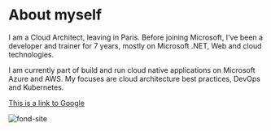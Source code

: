 
# About myself

<link rel="stylesheet" href="index.css">

I am a Cloud Architect, leaving in Paris. Before joining Microsoft, I’ve been a developer and trainer for 7 years, mostly on Microsoft .NET, Web and cloud technologies.

I am currently part of  build and run cloud native applications on Microsoft Azure and AWS. My focuses are cloud architecture best practices, DevOps and Kubernetes.


[This is a link to Google](https://google.com)

![fond-site](https://danieldebs.github.io/images/Paris_View.jpg)
